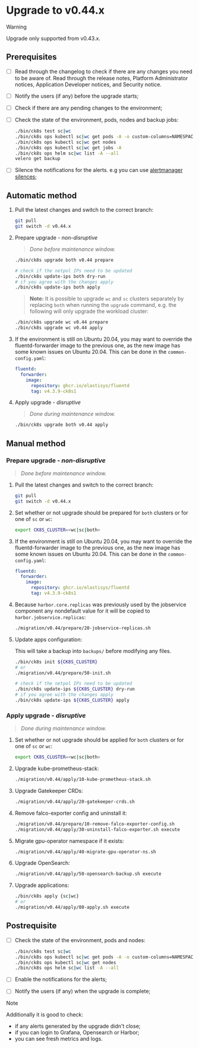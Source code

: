 # Upgrade to v0.44.x

> [!WARNING]
> Upgrade only supported from v0.43.x.

<!--
Notice to developers on writing migration steps:

- Migration steps:
  - are written per minor version and placed in a subdirectory of the migration directory with the name `vX.Y/`,
  - are written to be idempotent and usable no matter which patch version you are upgrading from and to,
  - are documented in this document to be able to run them manually,
  - are divided into prepare and apply steps:
    - Prepare steps:
      - are placed in the `prepare/` directory,
      - may **only** modify the configuration of the environment,
      - may **not** modify the state of the environment,
      - steps are run in order of their names use two digit prefixes.
    - Apply steps:
      - are placed in the `apply/` directory,
      - may **only** modify the state of the environment,
      - may **not** modify the configuration of the environment,
      - are run in order of their names use two digit prefixes,
      - are run with the argument `execute` on upgrade and should return 1 on failure and 2 on successful internal rollback,
      - are rerun with the argument `rollback` on execute failure and should return 1 on failure.

For prepare the init step is given.
For apply the bootstrap and the apply steps are given, it is expected that releases upgraded in custom steps are excluded from the apply step.

Upgrades of components that are dependent on each other should be done within the same snippet to easily manage the upgrade to a working state and to be able to rollback to a working state.

Steps should use the `scripts/migration/lib.sh` which will provide helper functions, see the file for available helper functions.
This script expects the `ROOT` environment variable to be set pointing to the root of the repository.
As with all scripts in this repository `CK8S_CONFIG_PATH` is expected to be set.
-->

## Prerequisites

- [ ] Read through the changelog to check if there are any changes you need to be aware of. Read through the release notes, Platform Administrator notices, Application Developer notices, and Security notice.
- [ ] Notify the users (if any) before the upgrade starts;
- [ ] Check if there are any pending changes to the environment;
- [ ] Check the state of the environment, pods, nodes and backup jobs:

    ```bash
    ./bin/ck8s test sc|wc
    ./bin/ck8s ops kubectl sc|wc get pods -A -o custom-columns=NAMESPACE:metadata.namespace,POD:metadata.name,READY-false:status.containerStatuses[*].ready,REASON:status.containerStatuses[*].state.terminated.reason | grep false | grep -v Completed
    ./bin/ck8s ops kubectl sc|wc get nodes
    ./bin/ck8s ops kubectl sc|wc get jobs -A
    ./bin/ck8s ops helm sc|wc list -A --all
    velero get backup
    ```

- [ ] Silence the notifications for the alerts. e.g you can use [alertmanager silences](https://prometheus.io/docs/alerting/latest/alertmanager/#silences);

## Automatic method

1. Pull the latest changes and switch to the correct branch:

    ```bash
    git pull
    git switch -d v0.44.x
    ```

1. Prepare upgrade - _non-disruptive_

    > _Done before maintenance window._

    ```bash
    ./bin/ck8s upgrade both v0.44 prepare

    # check if the netpol IPs need to be updated
    ./bin/ck8s update-ips both dry-run
    # if you agree with the changes apply
    ./bin/ck8s update-ips both apply
    ```

    > **Note:**
    > It is possible to upgrade `wc` and `sc` clusters separately by replacing `both` when running the `upgrade` command, e.g. the following will only upgrade the workload cluster:

    ```bash
    ./bin/ck8s upgrade wc v0.44 prepare
    ./bin/ck8s upgrade wc v0.44 apply
    ```

1. If the environment is still on Ubuntu 20.04, you may want to override the fluentd-forwarder image to the previous one, as the new image has some known issues on Ubuntu 20.04. This can be done in the `common-config.yaml`:

    ```yaml
    fluentd:
      forwarder:
        image:
          repository: ghcr.io/elastisys/fluentd
          tag: v4.3.9-ck8s1
    ```

1. Apply upgrade - _disruptive_

    > _Done during maintenance window._

    ```bash
    ./bin/ck8s upgrade both v0.44 apply
    ```

## Manual method

### Prepare upgrade - _non-disruptive_

> _Done before maintenance window._

1. Pull the latest changes and switch to the correct branch:

    ```bash
    git pull
    git switch -d v0.44.x
    ```

1. Set whether or not upgrade should be prepared for `both` clusters or for one of `sc` or `wc`:

    ```bash
    export CK8S_CLUSTER=<wc|sc|both>
    ```

1. If the environment is still on Ubuntu 20.04, you may want to override the fluentd-forwarder image to the previous one, as the new image has some known issues on Ubuntu 20.04. This can be done in the `common-config.yaml`:

    ```yaml
    fluentd:
      forwarder:
        image:
          repository: ghcr.io/elastisys/fluentd
          tag: v4.3.9-ck8s1
    ```

1. Because `harbor.core.replicas` was previously used by the jobservice component any nondefault value for it will be copied to `harbor.jobservice.replicas`:

    ```bash
    ./migration/v0.44/prepare/20-jobservice-replicas.sh
    ```

1. Update apps configuration:

    This will take a backup into `backups/` before modifying any files.

    ```bash
    ./bin/ck8s init ${CK8S_CLUSTER}
    # or
    ./migration/v0.44/prepare/50-init.sh

    # check if the netpol IPs need to be updated
    ./bin/ck8s update-ips ${CK8S_CLUSTER} dry-run
    # if you agree with the changes apply
    ./bin/ck8s update-ips ${CK8S_CLUSTER} apply
    ```

### Apply upgrade - _disruptive_

> _Done during maintenance window._

1. Set whether or not upgrade should be applied for `both` clusters or for one of `sc` or `wc`:

    ```bash
    export CK8S_CLUSTER=<wc|sc|both>
    ```

1. Upgrade kube-prometheus-stack:

    ```bash
    ./migration/v0.44/apply/10-kube-prometheus-stack.sh
    ```

1. Upgrade Gatekeeper CRDs:

    ```bash
    ./migration/v0.44/apply/20-gatekeeper-crds.sh
    ```

1. Remove falco-exporter config and uninstall it:

    ```bash
    ./migration/v0.44/prepare/10-remove-falco-exporter-config.sh
    ./migration/v0.44/apply/30-uninstall-falco-exporter.sh execute
    ```

1. Migrate gpu-operator namespace if it exists:

    ```bash
    ./migration/v0.44/apply/40-migrate-gpu-operator-ns.sh
    ```

1. Upgrade OpenSearch:

    ```bash
    ./migration/v0.44/apply/50-opensearch-backup.sh execute
    ```

1. Upgrade applications:

    ```bash
    ./bin/ck8s apply {sc|wc}
    # or
    ./migration/v0.44/apply/80-apply.sh execute
    ```

## Postrequisite

- [ ] Check the state of the environment, pods and nodes:

    ```bash
    ./bin/ck8s test sc|wc
    ./bin/ck8s ops kubectl sc|wc get pods -A -o custom-columns=NAMESPACE:metadata.namespace,POD:metadata.name,READY-false:status.containerStatuses[*].ready,REASON:status.containerStatuses[*].state.terminated.reason | grep false | grep -v Completed
    ./bin/ck8s ops kubectl sc|wc get nodes
    ./bin/ck8s ops helm sc|wc list -A --all
    ```

- [ ] Enable the notifications for the alerts;
- [ ] Notify the users (if any) when the upgrade is complete;

> [!NOTE]
> Additionally it is good to check:
>
> - if any alerts generated by the upgrade didn't close;
> - if you can login to Grafana, Opensearch or Harbor;
> - you can see fresh metrics and logs.
